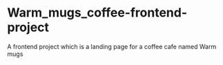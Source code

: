 # Warm_mugs_coffee-frontend-project
A frontend project which is a landing page for a coffee cafe named Warm mugs
